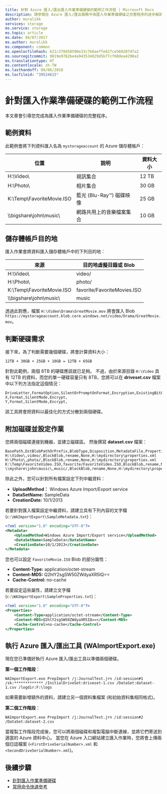 ```yaml
---
title: 針對 Azure 匯入/匯出匯入作業準備硬碟的範例工作流程 | Microsoft Docs
description: 請參閱在 Azure 匯入/匯出服務中為匯入作業準備硬碟之完整程序的逐步解說。
author: muralikk
services: storage
ms.service: storage
ms.topic: article
ms.date: 04/07/2017
ms.author: muralikk
ms.component: common
ms.openlocfilehash: b21c378d58590e33c7b6aeffe627ce5602074fa2
ms.sourcegitcommit: 9819e9782be4a943534829d5b77cf60dea4290a2
ms.translationtype: HT
ms.contentlocale: zh-TW
ms.lasthandoff: 08/06/2018
ms.locfileid: "39524615"
---
```

# <a name="sample-workflow-to-prepare-hard-drives-for-an-import-job"></a>針對匯入作業準備硬碟的範例工作流程

本文章會引導您完成為匯入作業準備硬碟的完整程序。

## <a name="sample-data"></a>範例資料

此範例會將下列資料匯入名為 `mystorageaccount` 的 Azure 儲存體帳戶：

|位置|說明|資料大小|
|--------------|-----------------|-----|
|H:\Video\ |視訊集合|12 TB|
|H:\Photo\ |相片集合|30 GB|
|K:\Temp\FavoriteMovie.ISO|藍光 (Blu-Ray™) 磁碟映像|25 GB|
|\\\bigshare\john\music\ |網路共用上的音樂檔案集合|10 GB|

## <a name="storage-account-destinations"></a>儲存體帳戶目的地

匯入作業會將資料匯入儲存體帳戶中的下列目的地：

|來源|目的地虛擬目錄或 Blob|
|------------|-------------------------------------------|
|H:\Video\ |video/|
|H:\Photo\ |photo/|
|K:\Temp\FavoriteMovie.ISO|favorite/FavoriteMovies.ISO|
|\\\bigshare\john\music\ |music|

透過此對應，檔案 `H:\Video\Drama\GreatMovie.mov` 將會匯入 Blob `https://mystorageaccount.blob.core.windows.net/video/Drama/GreatMovie.mov`。

## <a name="determine-hard-drive-requirements"></a>判斷硬碟需求

接下來，為了判斷需要幾個硬碟，將會計算資料大小：

`12TB + 30GB + 25GB + 10GB = 12TB + 65GB`

針對此範例，兩個 8TB 的硬碟應該就已足夠。 不過，由於來源目錄 `H:\Video` 具有 12TB 的資料，而您的單一硬碟容量只有 8TB，您將可以在 **driveset.csv** 檔案中以下列方法指定這個情況：

```
DriveLetter,FormatOption,SilentOrPromptOnFormat,Encryption,ExistingBitLockerKey
X,Format,SilentMode,Encrypt,
Y,Format,SilentMode,Encrypt,
```
該工具將會把資料以最佳化的方式分散到兩個硬碟。

## <a name="attach-drives-and-configure-the-job"></a>附加磁碟並設定作業
您將兩個磁碟連接到機器，並建立磁碟區。 然後撰寫 **dataset.csv** 檔案：
```
BasePath,DstBlobPathOrPrefix,BlobType,Disposition,MetadataFile,PropertiesFile
H:\Video\,video/,BlockBlob,rename,None,H:\mydirectory\properties.xml
H:\Photo\,photo/,BlockBlob,rename,None,H:\mydirectory\properties.xml
K:\Temp\FavoriteVideo.ISO,favorite/FavoriteVideo.ISO,BlockBlob,rename,None,H:\mydirectory\properties.xml
\\myshare\john\music\,music/,BlockBlob,rename,None,H:\mydirectory\properties.xml
```

除此之外，您可以針對所有檔案設定下列中繼資料：

* **UploadMethod：** Windows Azure Import/Export service
* **DataSetName:** SampleData
* **CreationDate:** 10/1/2013

若要針對匯入檔案設定中繼資料，請建立具有下列內容的文字檔 (`c:\WAImportExport\SampleMetadata.txt`)：

```xml
<?xml version="1.0" encoding="UTF-8"?>
<Metadata>
    <UploadMethod>Windows Azure Import/Export service</UploadMethod>
    <DataSetName>SampleData</DataSetName>
    <CreationDate>10/1/2013</CreationDate>
</Metadata>
```

您也可以設定 `FavoriteMovie.ISO` Blob 的部分屬性：

* **Content-Type:** application/octet-stream
* **Content-MD5:** Q2hlY2sgSW50ZWdyaXR5IQ==
* **Cache-Control:** no-cache

若要設定這些屬性，請建立文字檔 (`c:\WAImportExport\SampleProperties.txt`)：

```xml
<?xml version="1.0" encoding="UTF-8"?>
<Properties>
    <Content-Type>application/octet-stream</Content-Type>
    <Content-MD5>Q2hlY2sgSW50ZWdyaXR5IQ==</Content-MD5>
    <Cache-Control>no-cache</Cache-Control>
</Properties>
```

## <a name="run-the-azure-importexport-tool-waimportexportexe"></a>執行 Azure 匯入/匯出工具 (WAImportExport.exe)

現在您已準備好執行 Azure 匯入/匯出工具以準備兩個硬碟。

**第一個工作階段︰**

```
WAImportExport.exe PrepImport /j:JournalTest.jrn /id:session#1  /sk:************* /InitialDriveSet:driveset-1.csv /DataSet:dataset-1.csv /logdir:F:\logs
```

如果需要新增額外的資料，請建立另一個資料集檔案 (和初始資料集相同格式)。

**第二個工作階段︰**

```
WAImportExport.exe PrepImport /j:JournalTest.jrn /id:session#2  /DataSet:dataset-2.csv
```

當複製工作階段完成後，您可以將兩個磁碟和複製電腦中斷連線，並將它們寄送到適當的 Azure 資料中心。 當您在 Azure 入口網站建立匯入作業時，您將會上傳兩個日誌檔案 (`<FirstDriveSerialNumber>.xml` 和 `<SecondDriveSerialNumber>.xml`)。

## <a name="next-steps"></a>後續步驟

* [針對匯入作業準備硬碟](../storage-import-export-tool-preparing-hard-drives-import.md)
* [常用命令快速參考](../storage-import-export-tool-quick-reference.md)
